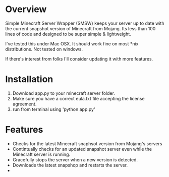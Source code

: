 # Overview

Simple Minecraft Server Wrapper (SMSW) keeps your server up to date with the current snapshot version of Minecraft from Mojang.  Its less than 100 lines of code and designed to be super simple & lightweight.

I've tested this under Mac OSX.  It should work fine on most *nix distributions.  Not tested on windows.

If there's interest from folks I'll consider updating it with more features.

# Installation

1. Download app.py to your minecraft server folder.
2. Make sure you have a correct eula.txt file accepting the license agreement.
3. run from terminal using 'python app.py'

# Features

- Checks for the latest Minecraft snaphsot version from Mojang's servers
- Contintually checks for an updated snapshot server even while the Minecraft server is running.
- Gracefully stops the server when a new version is detected.
- Downloads the latest snapshop and restarts the server.
- 